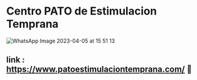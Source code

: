 # Centro PATO de Estimulacion Temprana

![WhatsApp Image 2023-04-05 at 15 51 13](https://user-images.githubusercontent.com/109623044/230508172-ceaedb66-2f39-43d9-b545-3dc9ad117f6d.jpeg)
## link : https://www.patoestimulaciontemprana.com/ 📎
